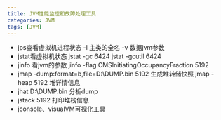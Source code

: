 ```yaml
---
title: JVM性能监控和故障处理工具
categories: JVM
tags: [JVM]
---
```


- jps查看虚拟机进程状态  -l  主类的全名  -v  数据jvm参数
- jstat看虚拟机状态  jstat -gc 6424  jstat -gcutil 6424
- jinfo 看jvm的参数  jinfo -flag CMSInitiatingOccupancyFraction 5192
- jmap -dump:format=b,file=D:\DUMP.bin 5192  生成堆转储快照  jmap -heap 5192  堆详情信息
- jhat D:\DUMP.bin  分析dump
- jstack 5192 打印堆栈信息
- jconsole、visualVM可视化工具

<!--more-->
